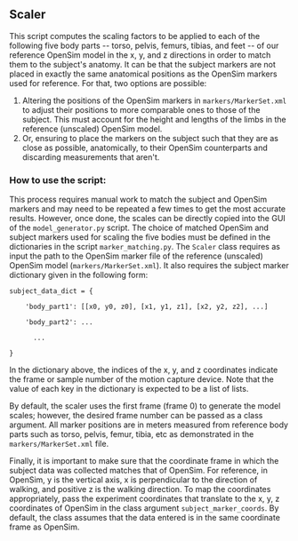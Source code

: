 ## Scaler

This script computes the scaling factors to be applied to each of the following five body parts -- torso, pelvis, femurs, tibias, and feet -- of our reference OpenSim model in the x, y, and z directions in order to match them to the subject's anatomy. It can be that the subject markers are not placed in exactly the same anatomical positions as the OpenSim markers used for reference. For that, two options are possible:
1. Altering the positions of the OpenSim markers in `markers/MarkerSet.xml` to adjust their positions to more comparable ones to those of the subject. This must account for the height and lengths of the limbs in the reference (unscaled) OpenSim model.
2. Or, ensuring to place the markers on the subject such that they are as close as possible, anatomically, to their OpenSim counterparts and discarding measurements that aren't.

### How to use the script:

This process requires manual work to match the subject and OpenSim markers and may need to be repeated a few times to get the most accurate results. However, once done, the scales can be directly copied into the GUI of the `model_generator.py` script. The choice of matched OpenSim and subject markers used for scaling the five bodies must be defined in the dictionaries in the script `marker_matching.py`. The `Scaler` class requires as input the path to the OpenSim marker file of the reference (unscaled) OpenSim model (`markers/MarkerSet.xml`). It also requires the subject marker dictionary given in the following form:

    subject_data_dict = {

        'body_part1': [[x0, y0, z0], [x1, y1, z1], [x2, y2, z2], ...]

        'body_part2': ...

          ...
          
    }

In the dictionary above, the indices of the x, y, and z coordinates indicate the frame or sample number of the motion capture device. Note that the value of each key in the dictionary is expected to be a list of lists. 

By default, the scaler uses the first frame (frame 0) to generate the model scales; however, the desired frame number can be passed as a class argument. All marker positions are in meters measured from reference body parts such as torso, pelvis, femur, tibia, etc as demonstrated in the `markers/MarkerSet.xml` file.

Finally, it is important to make sure that the coordinate frame in which the subject data was collected matches that of OpenSim. For reference, in OpenSim, y is the vertical axis, x is perpendicular to the direction of walking, and positive z is the walking direction. To map the coordinates appropriately, pass the experiment coordinates that translate to the x, y, z coordinates of OpenSim in the class argument `subject_marker_coords`. By default, the class assumes that the data entered is in the same coordinate frame as OpenSim.